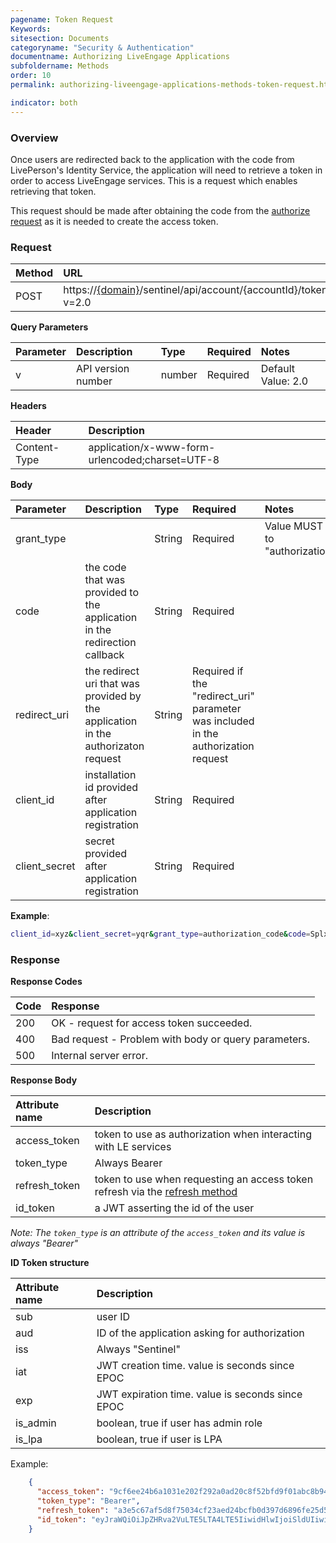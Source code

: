 ```yaml
---
pagename: Token Request
Keywords:
sitesection: Documents
categoryname: "Security & Authentication"
documentname: Authorizing LiveEngage Applications
subfoldername: Methods
order: 10
permalink: authorizing-liveengage-applications-methods-token-request.html

indicator: both
---
```


### Overview

Once users are redirected back to the application with the code from LivePerson's Identity Service, the application will need to retrieve a token in order to access LiveEngage services. This is a request which enables retrieving that token.

This request should be made after obtaining the code from the [authorize request](/authorizing-liveengage-applications-methods-authorization-request.html) as it is needed to create the access token.

### Request

| Method | URL |
| :--- | :--- |
| POST |  https://[{domain}](/agent-domain-domain-api.html)/sentinel/api/account/{accountId}/token?v=2.0 |

**Query Parameters**

| Parameter | Description | Type | Required | Notes |
| :--- | :--- | :--- | :--- | :--- |
| v | API version number | number| Required | Default Value: 2.0 |

**Headers**

| Header |  Description |
| :--- | :--- |
| Content-Type | application/x-www-form-urlencoded;charset=UTF-8|

**Body**

| Parameter | Description | Type | Required | Notes |
| :--- | :--- | :--- | :--- | :--- |
| grant_type |  | String| Required | Value MUST be set to "authorization_code" |
| code | the code that was provided to the application in the redirection callback | String| Required |  |
| redirect_uri | the redirect uri that was provided by the application in the authorizaton request | String| Required if the "redirect_uri" parameter was included in the authorization request  |  |
| client_id | installation id provided after application registration| String| Required |  |
| client_secret | secret provided after application registration| String| Required |  |

**Example**:

```sh
client_id=xyz&client_secret=yqr&grant_type=authorization_code&code=SplxlOBeZQQYbYS6WxSbIA&redirect_uri=https%3A%2F%2Fclient%2Eexample%2Ecom%2Fcb
```

### Response

**Response Codes**

| Code | Response |
| :--- | :--- |
| 200 | OK - request for access token succeeded.  |
| 400 | Bad request - Problem with body or query parameters. |
| 500 | Internal server error. |

**Response Body**

| Attribute name | Description |
| :--- | :--- |
| access_token | token to use as authorization when interacting with LE services  |
| token_type | Always Bearer |
| refresh_token | token to use when requesting an access token refresh via the [refresh method](le-applications-login-methods-refresh-endpoint.html)  |
| id_token | a JWT asserting the id of the user   |


*Note: The `token_type` is an attribute of the `access_token` and its value is always "Bearer"*

**ID Token structure**

| Attribute name | Description |
| :--- | :--- |
| sub | user ID  |
| aud | ID of the application asking for authorization  |
| iss | Always "Sentinel" |
| iat | JWT creation time. value is seconds since EPOC |
| exp | JWT expiration time. value is seconds since EPOC |
| is_admin| boolean, true if user has admin role |
| is_lpa| boolean, true if user is LPA ||


Example:

```json
    {
      "access_token": "9cf6ee24b6a1031e202f292a0ad20c8f52bfd9f01abc8b9489365995052c6603",
      "token_type": "Bearer",
      "refresh_token": "a3e5c67af5d8f75034cf23aed24bcfb0d397d6896fe25d5043cce0bd5972639e3ad2d198730ab80959ecf7dcc3c54d07cfd4fc22cb4e1f406e673dc814da84133b7f4ff2bfb800128c",
      "id_token": "eyJraWQiOiJpZHRva2VuLTE5LTA4LTE5IiwidHlwIjoiSldUIiwiYWxnIjoiUlMyNTYifQ.eyJpc19hZG1pbiI6dHJ1ZSwic3ViIjoiMzU1MjgzMzcxMCIsImF1ZCI6IjVhNTBhNWVhLWM1MjctNDIxYy04YWRhLTg4NDY3ZDMyZjI3ZCIsImlzX2xwYSI6ZmFsc2UsImlzcyI6IlNlbnRpbmVsIiwiZXhwIjoxNTY4MTE2NTY3LCJpYXQiOjE1NjgxMTU5Njd9.F9KBZu6fhyp6lhuGXRpg3LnjCd7PT6GWG_MZu61B7qDZVH2cai8JRGX-j-szEUrm-HTtonUFgxhBi-ZU-Uz-pSRVxtSEuGYIyS4DsPLy1w-Fddd-SHKcywkzTJ4CqDd1dTUSSH4SsMvMNHcc7wtS24Vu5e5OEQYdqN6QGqBEo0s"
    }
```
